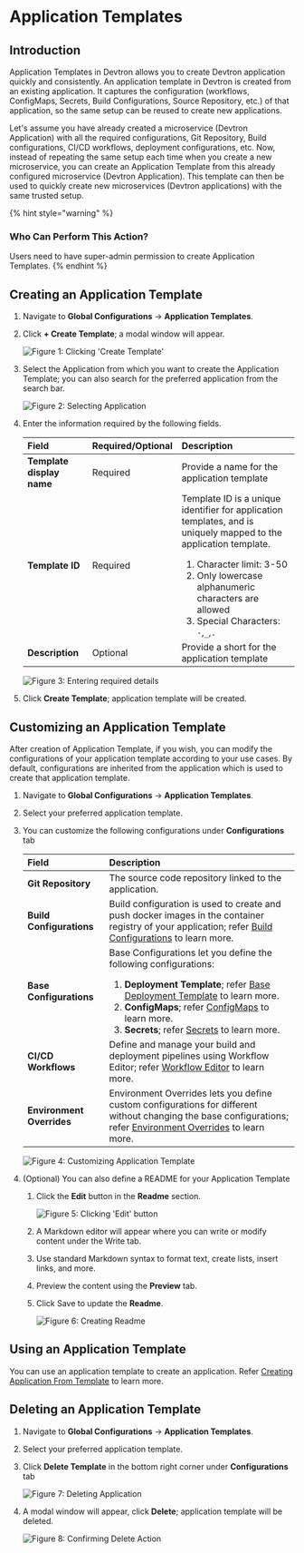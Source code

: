 # Application Templates 

## Introduction

Application Templates in Devtron allows you to create Devtron application quickly and consistently. An application template in Devtron is created from an existing application. It captures the configuration (workflows, ConfigMaps, Secrets, Build Configurations, Source Repository, etc.) of that application, so the same setup can be reused to create new applications.

Let's assume you have already created a microservice (Devtron Application) with all the required configurations, Git Repository, Build configurations, CI/CD workflows, deployment configurations, etc. Now, instead of repeating the same setup each time when you create a new microservice, you can create an Application Template from this already configured microservice (Devtron Application). This template can then be used to quickly create new microservices (Devtron applications) with the same trusted setup.

{% hint style="warning" %}
### Who Can Perform This Action?
Users need to have super-admin permission to create Application Templates.
{% endhint %}

## Creating an Application Template

1. Navigate to **Global Configurations** → **Application Templates**.

2. Click **+ Create Template**; a modal window will appear.

    ![Figure 1: Clicking 'Create Template'](https://devtron-public-asset.s3.us-east-2.amazonaws.com/images/global-configurations/application-templates/application-template-create-template.jpg)

3. Select the Application from which you want to create the Application Template; you can also search for the preferred application from the search bar.

    ![Figure 2: Selecting Application](https://devtron-public-asset.s3.us-east-2.amazonaws.com/images/global-configurations/application-templates/application-template-select-template.jpg)

4. Enter the information required by the following fields.

    | Field                     | Required/Optional | Description                                  |
    | :------------------------ | :---------------- | :------------------------------------------- |
    | **Template display name** | Required          | Provide a name for the application template  |
    | **Template ID**           | Required          | Template ID is a unique identifier for application templates, and is uniquely mapped to the application template. <ol><li>Character limit: 3-50</li><li>Only lowercase alphanumeric characters are allowed</li><li>Special Characters: `-`,`_`,`.` |
    | **Description**           | Optional          | Provide a short for the application template |

    ![Figure 3: Entering required details](https://devtron-public-asset.s3.us-east-2.amazonaws.com/images/global-configurations/application-templates/application-template-details.jpg)

5.  Click **Create Template**; application template will be created.

## Customizing an Application Template

After creation of Application Template, if you wish, you can modify the configurations of your application template according to your use cases. By default, configurations are inherited from the application which is used to create that application template.

1. Navigate to **Global Configurations** → **Application Templates**.

2. Select your preferred application template.

3. You can customize the following configurations under **Configurations** tab

    | Field                     | Description                                  |
    | :------------------------ | :------------------------------------------- |
    | **Git Repository**        | The source code repository linked to the application.|
    | **Build Configurations**  | Build configuration is used to create and push docker images in the container registry of your application; refer [Build Configurations](../creating-application/docker-build-configuration.md) to learn more.  |
    | **Base Configurations**   | Base Configurations let you define the following configurations:<ol><li><b>Deployment Template</b>; refer [Base Deployment Template](../creating-application/deployment-template.md) to learn more.</li><li><b>ConfigMaps</b>; refer [ConfigMaps](../creating-application/config-maps.md) to learn more.</li><li><b> Secrets</b>; refer [Secrets](../creating-application/secrets.md) to learn more. |
    | **CI/CD Workflows**| Define and manage your build and deployment pipelines using Workflow Editor; refer [Workflow Editor](../creating-application/workflow/README.md) to learn more.|
    | **Environment Overrides** | Environment Overrides lets you define custom configurations for different without changing the base configurations; refer [Environment Overrides](../creating-application/environment-overrides.md) to learn more.|

    ![Figure 4: Customizing Application Template](https://devtron-public-asset.s3.us-east-2.amazonaws.com/images/global-configurations/application-templates/application-template-configurations.jpg)



4. (Optional) You can also define a README for your Application Template
    1. Click the **Edit** button in the **Readme** section.

        ![Figure 5: Clicking 'Edit' button](https://devtron-public-asset.s3.us-east-2.amazonaws.com/images/global-configurations/application-templates/application-template-overview.jpg)

    2. A Markdown editor will appear where you can write or modify content under the Write tab.

    3. Use standard Markdown syntax to format text, create lists, insert links, and more.

    4. Preview the content using the **Preview** tab.

    5. Click Save to update the **Readme**.

        ![Figure 6: Creating Readme](https://devtron-public-asset.s3.us-east-2.amazonaws.com/images/global-configurations/application-templates/application-template-readme.jpg)

## Using an Application Template

You can use an application template to create an application. Refer [Creating Application From Template](../using-application-templates.md) to learn more.

## Deleting an Application Template

1. Navigate to **Global Configurations** → **Application Templates**.

2. Select your preferred application template.

3. Click **Delete Template** in the bottom right corner under **Configurations** tab

    ![Figure 7: Deleting Application](https://devtron-public-asset.s3.us-east-2.amazonaws.com/images/global-configurations/application-templates/application-template-delete-template.jpg)

4. A modal window will appear, click **Delete**; application template will be deleted.

    ![Figure 8: Confirming Delete Action](https://devtron-public-asset.s3.us-east-2.amazonaws.com/images/global-configurations/application-templates/application-template-confirm-delete.jpg)
